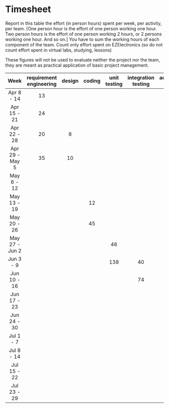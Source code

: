 # Timesheet

Report in this table the effort (in person hours) spent per week, per activity, per team.
[One person hour is the effort of one person working one hour.
Two person hours is the effort of one person working 2 hours, or 2 persons working one hour. And so on.]
You have to sum the working hours of each component of the team.
Count only effort spent on EZElectronics (so do not count effort spent in virtual labs, studying, lessons)

These figures will not be used to evaluate neither the project nor the team, they are meant as practical application of basic project management.

|      Week      | requirement engineering | design | coding | unit testing | integration testing | acceptance testing | management | git maven |
| :------------: | :---------------------: | :----: | :----: | :----------: | :-----------------: | :----------------: | :--------: | :-------: |
|   Apr 8 - 14   |           13            |        |        |              |                     |                    |     8      |     1     |
|  Apr 15 - 21   |           24            |        |        |              |                     |                    |     8      |           |
|  Apr 22 - 28   |           20            |   8    |        |              |                     |                    |     6      |           |
| Apr 29 - May 5 |           35            |   10   |        |              |                     |                    |     8      |           |
|   May 6 - 12   |                         |        |        |              |                     |                    |            |           |
|  May 13 - 19   |                         |        |   12   |              |                     |                    |     6      |     1     |
|  May 20 - 26   |                         |        |   45   |              |                     |                    |     8      |           |
| May 27 - Jun 2 |                         |        |        |      46      |                     |                    |            |           |
|   Jun 3 - 9    |                         |        |        |     138      |          40         |                    |     8      |           |
|  Jun 10 - 16   |                         |        |        |              |          74         |                    |     8      |           |
|  Jun 17 - 23   |                         |        |        |              |                     |         13         |     2      |           |
|  Jun 24 - 30   |                         |        |        |              |                     |                    |            |           |
|   Jul 1 - 7    |                         |        |        |              |                     |                    |            |           |
|   Jul 8 - 14   |                         |        |        |              |                     |                    |            |           |
|  Jul 15 - 22   |                         |        |        |              |                     |                    |            |           |
|  Jul 23 - 29   |                         |        |        |              |                     |                    |            |           |
